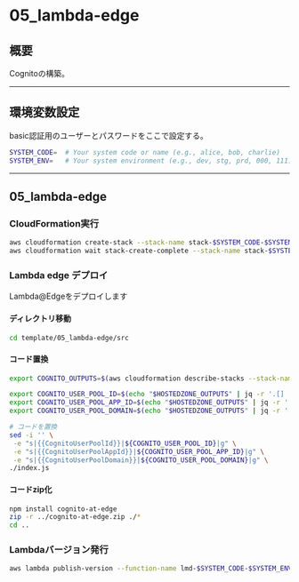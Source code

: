 # 05_lambda-edge

## 概要

Cognitoの構築。

---

## 環境変数設定

basic認証用のユーザーとパスワードをここで設定する。

```bash
SYSTEM_CODE=  # Your system code or name (e.g., alice, bob, charlie)
SYSTEM_ENV=   # Your system environment (e.g., dev, stg, prd, 000, 111)

```

---

## 05_lambda-edge

### CloudFormation実行

```bash
aws cloudformation create-stack --stack-name stack-$SYSTEM_CODE-$SYSTEM_ENV-lambda-edge --template-body file://template/05_lambda-edge/05_lambda-edge.yml --parameters ParameterKey=SystemCode,ParameterValue=$SYSTEM_CODE ParameterKey=SystemEnv,ParameterValue=$SYSTEM_ENV --capabilities CAPABILITY_IAM CAPABILITY_NAMED_IAM --region us-east-1
aws cloudformation wait stack-create-complete --stack-name stack-$SYSTEM_CODE-$SYSTEM_ENV-lambda-edge --region us-east-1

```

### Lambda edge デプロイ

Lambda@Edgeをデプロイします

#### ディレクトリ移動

```bash
cd template/05_lambda-edge/src

```

#### コード置換

```bash
export COGNITO_OUTPUTS=$(aws cloudformation describe-stacks --stack-name stack-$SYSTEM_CODE-$SYSTEM_ENV-cognito --query "Stacks[0].Outputs" --output json --region us-east-1)

export COGNITO_USER_POOL_ID=$(echo "$HOSTEDZONE_OUTPUTS" | jq -r '.[] | select(.OutputKey=="CognitoUserPoolId") | .OutputValue')
export COGNITO_USER_POOL_APP_ID=$(echo "$HOSTEDZONE_OUTPUTS" | jq -r '.[] | select(.OutputKey=="CognitoUserPoolAppId") | .OutputValue')
export COGNITO_USER_POOL_DOMAIN=$(echo "$HOSTEDZONE_OUTPUTS" | jq -r '.[] | select(.OutputKey=="CognitoUserPoolDomain") | .OutputValue')

# コードを置換
sed -i '' \
 -e "s|{{CognitoUserPoolId}}|${COGNITO_USER_POOL_ID}|g" \
 -e "s|{{CognitoUserPoolAppId}}|${COGNITO_USER_POOL_APP_ID}|g" \
 -e "s|{{CognitoUserPoolDomain}}|${COGNITO_USER_POOL_DOMAIN}|g" \
./index.js 

```

#### コードzip化

```bash
npm install cognito-at-edge
zip -r ../cognito-at-edge.zip ./*
cd ..
```

### Lambdaバージョン発行

```bash
aws lambda publish-version --function-name lmd-$SYSTEM_CODE-$SYSTEM_ENV-auth --region us-east-1
```
